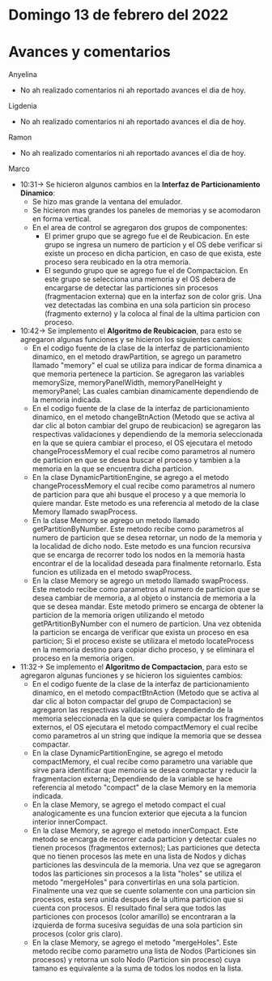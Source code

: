 # Domingo 13 de febrero del 2022

# Avances y comentarios

Anyelina
- No ah realizado comentarios ni ah reportado avances el dia de hoy.

Ligdenia
- No ah realizado comentarios ni ah reportado avances el dia de hoy.

Ramon
- No ah realizado comentarios ni ah reportado avances el dia de hoy.

Marco
- 10:31-> Se hicieron algunos cambios en la <b>Interfaz de Particionamiento Dinamico</b>:
    - Se hizo mas grande la ventana del emulador.
    - Se hicieron mas grandes los paneles de memorias y se acomodaron en forma vertical.
    - En el area de control se agregaron dos grupos de componentes:
        - El primer grupo que se agrego fue el de Reubicacion. En este grupo se ingresa un numero de particion y el OS debe verificar si existe un proceso en dicha particion, en caso de que exista, este proceso sera reubicado en la otra memoria.
        - El segundo grupo que se agrego fue el de Compactacion. En este grupo se selecciona una memoria y el OS debera de encargarse de detectar las particiones sin procesos (fragmentacion externa) que en la interfaz son de color gris. Una vez detectadas las combina en una sola particion sin proceso (fragmento externo) y la coloca al final de la ultima particion con proceso.
- 10:42-> Se implemento el <b>Algoritmo de Reubicacion</b>, para esto se agregaron algunas funciones y se hicieron los siguientes cambios:
    - En el codigo fuente de la clase de la interfaz de particionamiento dinamico, en el metodo drawPartition, se agrego un parametro llamado "memory" el cual se utiliza para indicar de forma dinamica a que memoria pertenece la particion. Se agregaron las variables memorySize, memoryPanelWidth, memoryPanelHeight y memoryPanel; Las cuales cambian dinamicamente dependiendo de la memoria indicada.
    - En el codigo fuente de la clase de la interfaz de particionamiento dinamico, en el metodo changeBtnAction (Metodo que se activa al dar clic al boton cambiar del grupo de reubicacion) se agregaron las respectivas validaciones y dependiendo de la memoria seleccionada en la que se quiera cambiar el proceso, el OS ejecutara el metodo changeProcessMemory el cual recibe como parametros al numero de particion en que se desea buscar el proceso y tambien a la memoria en la que se encuentra dicha particion.
    - En la clase DynamicPartitionEngine, se agrego a el metodo changeProcessMemory el cual recibe como parametros al numero de particion para que ahi busque el proceso y a que memoria lo quiere mandar. Este metodo es una referencia al metodo de la clase Memory llamado swapProcess.
    -  En la clase Memory se agrego un metodo llamado getPartitionByNumber. Este metodo recibe como parametros al numero de particion que se desea retornar, un nodo de la memoria y la localidad de dicho nodo. Este metodo es una funcion recursiva que se encarga de recorrer todo los nodos en la memoria hasta encontrar el de la localidad deseada para finalmente retornarlo. Esta funcion es utilizada en el metodo swapProcess.
    - En la clase Memory se agrego un metodo llamado swapProcess. Este metodo recibe como parametros al numero de particion que se desea cambiar de memoria, a al objeto o instancia de memoria a la que se desea mandar. Este metodo primero se encarga de obtener la particion de la memoria origen utilizando el metodo getPArtitionByNumber con el numero de particion. Una vez obtenida la particion se encarga de verificar que exista un proceso en esa particion; Si el proceso existe se utilizara el metodo locateProcess en la memoria destino para copiar dicho proceso, y se eliminara el proceso en la memoria origen.
- 11:32-> Se implemento el <b>Algoritmo de Compactacion</b>, para esto se agregaron algunas funciones y se hicieron los siguientes cambios:
    - En el codigo fuente de la clase de la interfaz de particionamiento dinamico, en el metodo compactBtnAction (Metodo que se activa al dar clic al boton compactar del grupo de Compactacion) se agregaron las respectivas validaciones y dependiendo de la memoria seleccionada en la que se quiera compactar los fragmentos externos, el OS ejecutara el metodo compactMemory el cual recibe como parametros al un string que indique la memoria que se dessea compactar.
    - En la clase DynamicPartitionEngine, se agrego el metodo compactMemory, el cual recibe como parametro una variable que sirve para identificar que memoria se desea compactar y reducir la fragmentacion externa; Dependiendo de la variable se hace referencia al metodo "compact" de la clase Memory en la memoria indicada.
    - En la clase Memory, se agrego el metodo compact el cual analogicamente es una funcion exterior que ejecuta a la funcion interior innerCompact.
    - En la clase Memory, se agrego el metodo innerCompact. Este metodo se encarga de recorrer cada particion y detectar cuales no tienen procesos (fragmentos externos); Las particiones que detecta que no tienen procesos las mete en una lista de Nodos y dichas particiones las desvincula de la memoria. Una vez que se agregaron todos las particiones sin procesos a la lista "holes" se utiliza el metodo "mergeHoles" para convertirlas en una sola particion. Finalmente una vez que se cuente solamente con una particion sin procesos, esta sera unida despues de la ultima particion que si cuenta con procesos. El resultado final sera que todos las particiones con procesos (color amarillo) se encontraran a la izquierda de forma sucesiva seguidas de una sola particion sin procesos (color gris claro).
    - En la clase Memory, se agrego el metodo "mergeHoles". Este metodo recibe como parametro una lista de Nodos (Particiones sin procesos) y retorna un solo Nodo (Particion sin proceso) cuya tamano es equivalente a la suma de todos los nodos en la lista.
